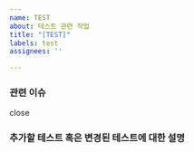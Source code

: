 ```yaml
---
name: TEST
about: 테스트 관련 작업
title: "[TEST]"
labels: test
assignees: ''

---
```


### 관련 이슈

close

### 추가할 테스트 혹은 변경된 테스트에 대한 설명
